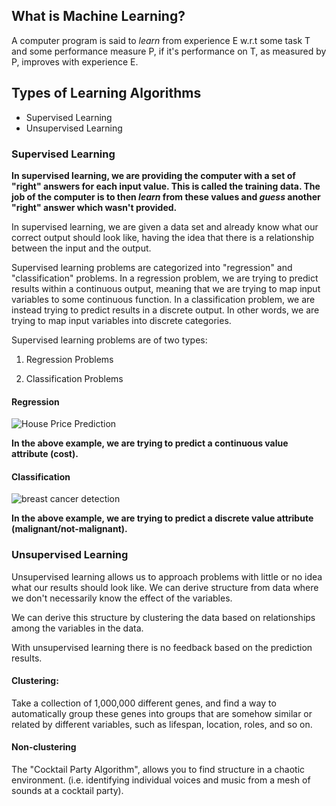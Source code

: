 ## What is Machine Learning?
A computer program is said to *learn* from experience E w.r.t some task T and some performance measure P, if it's performance on T, as measured by P, improves with experience E.

## Types of Learning Algorithms
- Supervised Learning
- Unsupervised Learning

### Supervised Learning
**In supervised learning, we are providing the computer with a set of "right" answers for each input value. This is called the training data. The job of the computer is to then *learn* from these values and _guess_ another "right" answer which wasn't provided.**

In supervised learning, we are given a data set and already know what our correct output should look like, having the idea that there is a relationship between the input and the output.

Supervised learning problems are categorized into "regression" and "classification" problems. In a regression problem, we are trying to predict results within a continuous output, meaning that we are trying to map input variables to some continuous function. In a classification problem, we are instead trying to predict results in a discrete output. In other words, we are trying to map input variables into discrete categories. 

Supervised learning problems are of two types:

1. Regression Problems

2. Classification Problems

#### Regression
![House Price Prediction](https://user-images.githubusercontent.com/39856034/110796216-b8647600-829d-11eb-98be-ac1fc3417a2c.png)

**In the above example, we are trying to predict a continuous value attribute (cost).**


#### Classification
![breast cancer detection](https://user-images.githubusercontent.com/39856034/110796015-7e936f80-829d-11eb-9aac-cc1f95bf85e0.png)

**In the above example, we are trying to predict a discrete value attribute (malignant/not-malignant).**


### Unsupervised Learning
Unsupervised learning allows us to approach problems with little or no idea what our results should look like. We can derive structure from data where we don't necessarily know the effect of the variables.

We can derive this structure by clustering the data based on relationships among the variables in the data.

With unsupervised learning there is no feedback based on the prediction results.

#### Clustering: 
Take a collection of 1,000,000 different genes, and find a way to automatically group these genes into groups that are somehow similar or related by different variables, such as lifespan, location, roles, and so on.

#### Non-clustering
The "Cocktail Party Algorithm", allows you to find structure in a chaotic environment. (i.e. identifying individual voices and music from a mesh of sounds at a cocktail party).
